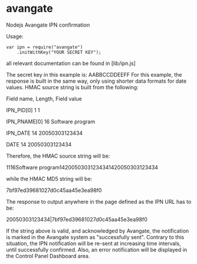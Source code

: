 avangate
========

Nodejs Avangate IPN confirmation

Usage:

```node
var ipn = require("avangate")
    .initWithKey("YOUR SECRET KEY");
```


all relevant documentation can be found in [lib/ipn.js]



The secret key in this example is: AABBCCDDEEFF
For this example, the response is built in the same way, only using shorter data formats for date values. 
HMAC source string is built from the following:

Field name, Length, Field value

IPN_PID[0]
1
1

IPN_PNAME[0]
16
Software program

IPN_DATE
14
20050303123434

DATE
14
20050303123434

Therefore, the HMAC source string will be:

1116Software program14200503031234341420050303123434

while the HMAC MD5 string will be:

7bf97ed39681027d0c45aa45e3ea98f0

The response to output anywhere in the page defined as the IPN URL has to be:

<EPAYMENT>20050303123434|7bf97ed39681027d0c45aa45e3ea98f0</EPAYMENT>

If the string above is valid, and acknowledged by Avangate, the notification is marked in the Avangate system as "successfully sent".
Contrary to this situation, the IPN notification will be re-sent at increasing time intervals, until successfully confirmed. Also, an error notification will be displayed in the Control Panel Dashboard area.

